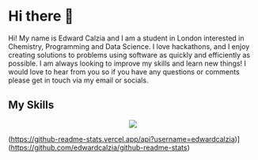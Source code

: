 # Hi there 👋

Hi! My name is Edward Calzia and I am a student in London interested in Chemistry, Programming and Data Science. I love hackathons, and I enjoy creating solutions to problems using software as quickly and efficiently as possible. I am always looking to improve my skills and learn new things! I would love to hear from you so if you have any questions or comments please get in touch via my email or socials.


## My Skills
<p align="center">

  <img src="https://skillicons.dev/icons?i=css,html,py,latex,figma,tailwind,flutter" />

</p>

(https://github-readme-stats.vercel.app/api?username=edwardcalzia)](https://github.com/edwardcalzia/github-readme-stats)

